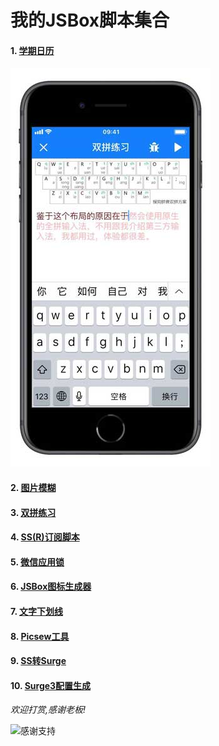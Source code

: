 # 我的JSBox脚本集合

#### 1. [学期日历](https://jsboxbbs.com/d/86--)
![](imgs\shuangpin_pre1.jpg)

#### 2. [图片模糊](https://jsboxbbs.com/d/99--)

#### 3. [双拼练习](https://jsboxbbs.com/d/108--)

#### 4. [SS(R)订阅脚本](https://jsboxbbs.com/d/110-ss-r)

#### 5. [微信应用锁](https://jsboxbbs.com/d/120--/5)

#### 6. [JSBox图标生成器](https://jsboxbbs.com/d/135-jsbox)

#### 7. [文字下划线](https://jsboxbbs.com/d/167--)

#### 8. [Picsew工具](https://jsboxbbs.com/d/177-picsew)

#### 9. [SS转Surge](https://jsboxbbs.com/d/193-ss-surge-proxy)

#### 10. [Surge3配置生成](https://jsboxbbs.com/d/214-surge3)

*欢迎打赏,感谢老板!*

![感谢支持](https://raw.githubusercontent.com/Fndroid/jsbox_script/master/imgs/thankyou.jpg)
